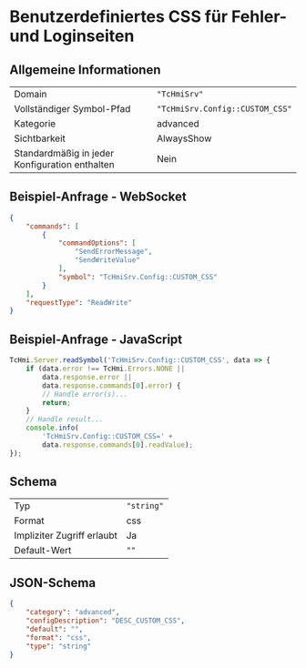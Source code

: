 # Benutzerdefiniertes CSS für Fehler- und Loginseiten

## Allgemeine Informationen

|  |  |
| - | - |
| Domain | `"TcHmiSrv"` |
| Vollständiger Symbol-Pfad | `"TcHmiSrv.Config::CUSTOM_CSS"` |
| Kategorie | advanced |
| Sichtbarkeit | AlwaysShow |
| Standardmäßig in jeder Konfiguration enthalten | Nein |

## Beispiel-Anfrage - WebSocket

```json
{
    "commands": [
        {
            "commandOptions": [
                "SendErrorMessage",
                "SendWriteValue"
            ],
            "symbol": "TcHmiSrv.Config::CUSTOM_CSS"
        }
    ],
    "requestType": "ReadWrite"
}
```

## Beispiel-Anfrage - JavaScript

```javascript
TcHmi.Server.readSymbol('TcHmiSrv.Config::CUSTOM_CSS', data => {
    if (data.error !== TcHmi.Errors.NONE ||
        data.response.error ||
        data.response.commands[0].error) {
        // Handle error(s)...
        return;
    }
    // Handle result...
    console.info(
        'TcHmiSrv.Config::CUSTOM_CSS=' +
        data.response.commands[0].readValue);
});
```

## Schema

|  |  |
| - | - |
| Typ | `"string"` |
| Format | css |
| Impliziter Zugriff erlaubt | Ja |
| Default-Wert | `""` |

## JSON-Schema

```json
{
    "category": "advanced",
    "configDescription": "DESC_CUSTOM_CSS",
    "default": "",
    "format": "css",
    "type": "string"
}
```
